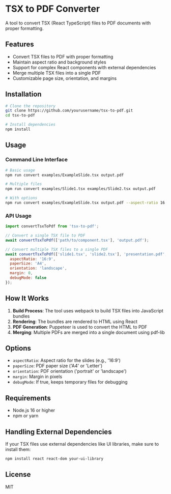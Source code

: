 # TSX to PDF Converter

A tool to convert TSX (React TypeScript) files to PDF documents with proper formatting.

## Features

- Convert TSX files to PDF with proper formatting
- Maintain aspect ratio and background styles
- Support for complex React components with external dependencies
- Merge multiple TSX files into a single PDF
- Customizable page size, orientation, and margins

## Installation

```bash
# Clone the repository
git clone https://github.com/yourusername/tsx-to-pdf.git
cd tsx-to-pdf

# Install dependencies
npm install
```

## Usage

### Command Line Interface

```bash
# Basic usage
npm run convert examples/ExampleSlide.tsx output.pdf

# Multiple files
npm run convert examples/Slide1.tsx examples/Slide2.tsx output.pdf

# With options
npm run convert examples/ExampleSlide.tsx output.pdf --aspect-ratio 16:9 --paper-size A4 --orientation landscape --margin 0 --debug
```

### API Usage

```javascript
import convertTsxToPdf from 'tsx-to-pdf';

// Convert a single TSX file to PDF
await convertTsxToPdf(['path/to/component.tsx'], 'output.pdf');

// Convert multiple TSX files to a single PDF
await convertTsxToPdf(['slide1.tsx', 'slide2.tsx'], 'presentation.pdf', {
  aspectRatio: '16:9',
  paperSize: 'A4',
  orientation: 'landscape',
  margin: 0,
  debugMode: false
});
```

## How It Works

1. **Build Process**: The tool uses webpack to build TSX files into JavaScript bundles
2. **Rendering**: The bundles are rendered to HTML using React
3. **PDF Generation**: Puppeteer is used to convert the HTML to PDF
4. **Merging**: Multiple PDFs are merged into a single document using pdf-lib

## Options

- `aspectRatio`: Aspect ratio for the slides (e.g., '16:9')
- `paperSize`: PDF paper size ('A4' or 'Letter')
- `orientation`: PDF orientation ('portrait' or 'landscape')
- `margin`: Margin in pixels
- `debugMode`: If true, keeps temporary files for debugging

## Requirements

- Node.js 16 or higher
- npm or yarn

## Handling External Dependencies

If your TSX files use external dependencies like UI libraries, make sure to install them:

```bash
npm install react react-dom your-ui-library
```

## License

MIT 